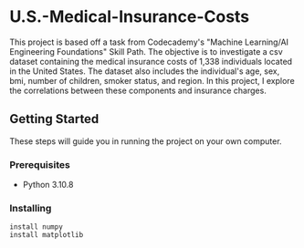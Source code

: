 # U.S.-Medical-Insurance-Costs

This project is based off a task from Codecademy's "Machine Learning/AI Engineering Foundations" Skill Path. The objective is to investigate a csv dataset containing the medical insurance costs of 1,338 individuals located in the United States. The dataset also includes the individual's age, sex, bmi, number of children, smoker status, and region. In this project, I explore the correlations between these components and insurance charges.

## Getting Started

These steps will guide you in running the project on your own computer. 

### Prerequisites

* Python 3.10.8

### Installing

```
install numpy
install matplotlib
```

